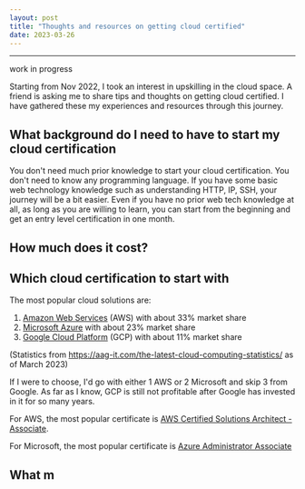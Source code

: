 ```yaml
---
layout: post
title: "Thoughts and resources on getting cloud certified"
date: 2023-03-26
---
```


---

work in progress

Starting from Nov 2022, I took an interest in upskilling in the cloud space. A friend is asking me to share tips and thoughts on getting cloud certified. I have gathered these my experiences and resources through this journey.

## What background do I need to have to start my cloud certification 

You don't need much prior knowledge to start your cloud certification. You don't need to know any programming language. If you have some basic web technology knowledge such as understanding HTTP, IP, SSH, your journey will be a bit easier. Even if you have no prior web tech knowledge at all, as long as you are willing to learn, you can start from the beginning and get an entry level certification in one month. 

## How much does it cost?



## Which cloud certification to start with

The most popular cloud solutions are:

1. [Amazon Web Services](https://aws.amazon.com/) (AWS) with about 33% market share
2. [Microsoft Azure](https://azure.microsoft.com/en-us/) with about 23% market share
3. [Google Cloud Platform](https://cloud.google.com/) (GCP) with about 11% market share

(Statistics from https://aag-it.com/the-latest-cloud-computing-statistics/ as of March 2023)

If I were to choose, I'd go with either 1 AWS or 2 Microsoft and skip 3 from Google. As far as I know, GCP is still not profitable after Google has invested in it for so many years. 

For AWS, the most popular certificate is [AWS Certified Solutions Architect - Associate](https://aws.amazon.com/certification/certified-solutions-architect-associate/).

For Microsoft, the most popular certificate is [Azure Administrator Associate](https://learn.microsoft.com/en-us/certifications/azure-administrator/)

## What m
